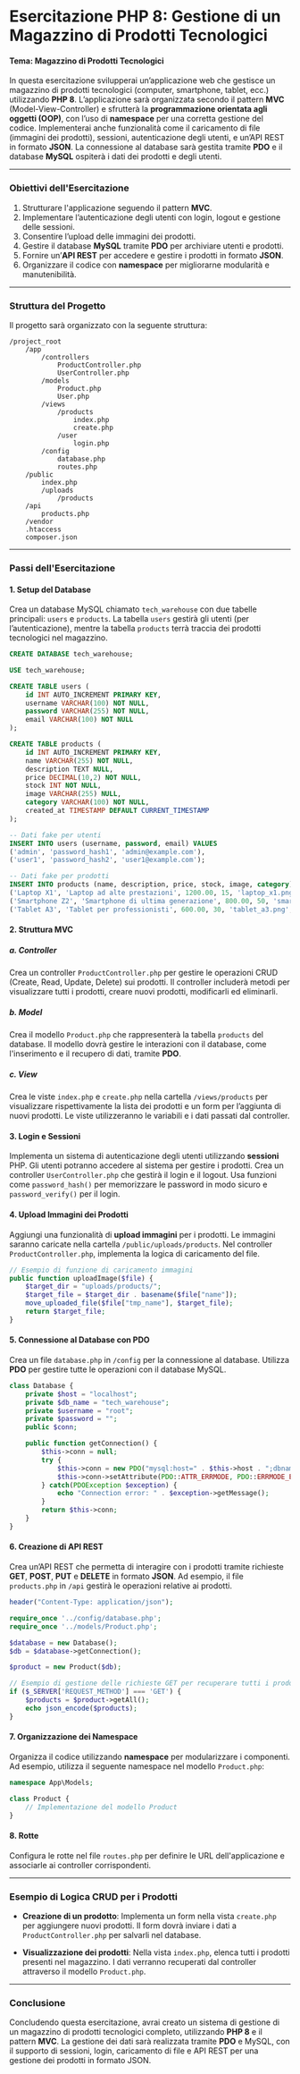 # Esercitazione PHP 8: Gestione di un Magazzino di Prodotti Tecnologici

#### Tema: Magazzino di Prodotti Tecnologici

In questa esercitazione svilupperai un’applicazione web che gestisce un magazzino di prodotti tecnologici (computer, smartphone, tablet, ecc.) utilizzando **PHP 8**. L’applicazione sarà organizzata secondo il pattern **MVC** (Model-View-Controller) e sfrutterà la **programmazione orientata agli oggetti (OOP)**, con l’uso di **namespace** per una corretta gestione del codice. Implementerai anche funzionalità come il caricamento di file (immagini dei prodotti), sessioni, autenticazione degli utenti, e un’API REST in formato **JSON**. La connessione al database sarà gestita tramite **PDO** e il database **MySQL** ospiterà i dati dei prodotti e degli utenti.

---

### Obiettivi dell'Esercitazione

1. Strutturare l'applicazione seguendo il pattern **MVC**.
2. Implementare l’autenticazione degli utenti con login, logout e gestione delle sessioni.
3. Consentire l’upload delle immagini dei prodotti.
4. Gestire il database **MySQL** tramite **PDO** per archiviare utenti e prodotti.
5. Fornire un’**API REST** per accedere e gestire i prodotti in formato **JSON**.
6. Organizzare il codice con **namespace** per migliorarne modularità e manutenibilità.

---

### Struttura del Progetto

Il progetto sarà organizzato con la seguente struttura:

```
/project_root
    /app
        /controllers
            ProductController.php
            UserController.php
        /models
            Product.php
            User.php
        /views
            /products
                index.php
                create.php
            /user
                login.php
        /config
            database.php
            routes.php
    /public
        index.php
        /uploads
            /products
    /api
        products.php
    /vendor
    .htaccess
    composer.json
```

---

### Passi dell'Esercitazione

#### 1. Setup del Database

Crea un database MySQL chiamato `tech_warehouse` con due tabelle principali: `users` e `products`. La tabella `users` gestirà gli utenti (per l’autenticazione), mentre la tabella `products` terrà traccia dei prodotti tecnologici nel magazzino.

```sql
CREATE DATABASE tech_warehouse;

USE tech_warehouse;

CREATE TABLE users (
    id INT AUTO_INCREMENT PRIMARY KEY,
    username VARCHAR(100) NOT NULL,
    password VARCHAR(255) NOT NULL,
    email VARCHAR(100) NOT NULL
);

CREATE TABLE products (
    id INT AUTO_INCREMENT PRIMARY KEY,
    name VARCHAR(255) NOT NULL,
    description TEXT NULL,
    price DECIMAL(10,2) NOT NULL,
    stock INT NOT NULL,
    image VARCHAR(255) NULL,
    category VARCHAR(100) NOT NULL,
    created_at TIMESTAMP DEFAULT CURRENT_TIMESTAMP
);

-- Dati fake per utenti
INSERT INTO users (username, password, email) VALUES 
('admin', 'password_hash1', 'admin@example.com'),
('user1', 'password_hash2', 'user1@example.com');

-- Dati fake per prodotti
INSERT INTO products (name, description, price, stock, image, category) VALUES 
('Laptop X1', 'Laptop ad alte prestazioni', 1200.00, 15, 'laptop_x1.png', 'Laptop'),
('Smartphone Z2', 'Smartphone di ultima generazione', 800.00, 50, 'smartphone_z2.png', 'Smartphone'),
('Tablet A3', 'Tablet per professionisti', 600.00, 30, 'tablet_a3.png', 'Tablet');
```

#### 2. Struttura MVC

##### a. **Controller**

Crea un controller `ProductController.php` per gestire le operazioni CRUD (Create, Read, Update, Delete) sui prodotti. Il controller includerà metodi per visualizzare tutti i prodotti, creare nuovi prodotti, modificarli ed eliminarli.

##### b. **Model**

Crea il modello `Product.php` che rappresenterà la tabella `products` del database. Il modello dovrà gestire le interazioni con il database, come l'inserimento e il recupero di dati, tramite **PDO**.

##### c. **View**

Crea le viste `index.php` e `create.php` nella cartella `/views/products` per visualizzare rispettivamente la lista dei prodotti e un form per l’aggiunta di nuovi prodotti. Le viste utilizzeranno le variabili e i dati passati dal controller.

#### 3. Login e Sessioni

Implementa un sistema di autenticazione degli utenti utilizzando **sessioni** PHP. Gli utenti potranno accedere al sistema per gestire i prodotti. Crea un controller `UserController.php` che gestirà il login e il logout. Usa funzioni come `password_hash()` per memorizzare le password in modo sicuro e `password_verify()` per il login.

#### 4. Upload Immagini dei Prodotti

Aggiungi una funzionalità di **upload immagini** per i prodotti. Le immagini saranno caricate nella cartella `/public/uploads/products`. Nel controller `ProductController.php`, implementa la logica di caricamento del file.

```php
// Esempio di funzione di caricamento immagini
public function uploadImage($file) {
    $target_dir = "uploads/products/";
    $target_file = $target_dir . basename($file["name"]);
    move_uploaded_file($file["tmp_name"], $target_file);
    return $target_file;
}
```

#### 5. Connessione al Database con PDO

Crea un file `database.php` in `/config` per la connessione al database. Utilizza **PDO** per gestire tutte le operazioni con il database MySQL.

```php
class Database {
    private $host = "localhost";
    private $db_name = "tech_warehouse";
    private $username = "root";
    private $password = "";
    public $conn;

    public function getConnection() {
        $this->conn = null;
        try {
            $this->conn = new PDO("mysql:host=" . $this->host . ";dbname=" . $this->db_name, $this->username, $this->password);
            $this->conn->setAttribute(PDO::ATTR_ERRMODE, PDO::ERRMODE_EXCEPTION);
        } catch(PDOException $exception) {
            echo "Connection error: " . $exception->getMessage();
        }
        return $this->conn;
    }
}
```

#### 6. Creazione di API REST

Crea un’API REST che permetta di interagire con i prodotti tramite richieste **GET**, **POST**, **PUT** e **DELETE** in formato **JSON**. Ad esempio, il file `products.php` in `/api` gestirà le operazioni relative ai prodotti.

```php
header("Content-Type: application/json");

require_once '../config/database.php';
require_once '../models/Product.php';

$database = new Database();
$db = $database->getConnection();

$product = new Product($db);

// Esempio di gestione delle richieste GET per recuperare tutti i prodotti
if ($_SERVER['REQUEST_METHOD'] === 'GET') {
    $products = $product->getAll();
    echo json_encode($products);
}
```

#### 7. Organizzazione dei Namespace

Organizza il codice utilizzando **namespace** per modularizzare i componenti. Ad esempio, utilizza il seguente namespace nel modello `Product.php`:

```php
namespace App\Models;

class Product {
    // Implementazione del modello Product
}
```

#### 8. Rotte

Configura le rotte nel file `routes.php` per definire le URL dell'applicazione e associarle ai controller corrispondenti.

---

### Esempio di Logica CRUD per i Prodotti

- **Creazione di un prodotto**: Implementa un form nella vista `create.php` per aggiungere nuovi prodotti. Il form dovrà inviare i dati a `ProductController.php` per salvarli nel database.

- **Visualizzazione dei prodotti**: Nella vista `index.php`, elenca tutti i prodotti presenti nel magazzino. I dati verranno recuperati dal controller attraverso il modello `Product.php`.

---

### Conclusione

Concludendo questa esercitazione, avrai creato un sistema di gestione di un magazzino di prodotti tecnologici completo, utilizzando **PHP 8** e il pattern **MVC**. La gestione dei dati sarà realizzata tramite **PDO** e MySQL, con il supporto di sessioni, login, caricamento di file e API REST per una gestione dei prodotti in formato JSON.
